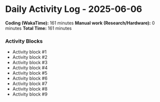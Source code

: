 # Daily Activity Log - 2025-06-06

**Coding (WakaTime):** 161 minutes
**Manual work (Research/Hardware):** 0 minutes
**Total Time:** 161 minutes

### Activity Blocks
- Activity block #1
- Activity block #2
- Activity block #3
- Activity block #4
- Activity block #5
- Activity block #6
- Activity block #7
- Activity block #8
- Activity block #9
